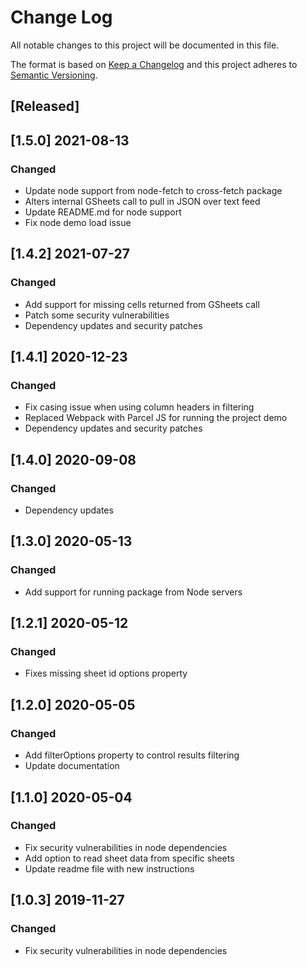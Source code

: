 # Change Log
All notable changes to this project will be documented in this file.

The format is based on [Keep a Changelog](http://keepachangelog.com/)
and this project adheres to [Semantic Versioning](http://semver.org/).

## [Released]

## [1.5.0] 2021-08-13
### Changed
- Update node support from node-fetch to cross-fetch package
- Alters internal GSheets call to pull in JSON over text feed
- Update README.md for node support
- Fix node demo load issue

## [1.4.2] 2021-07-27
### Changed
- Add support for missing cells returned from GSheets call
- Patch some security vulnerabilities
- Dependency updates and security patches

## [1.4.1] 2020-12-23
### Changed
- Fix casing issue when using column headers in filtering
- Replaced Webpack with Parcel JS for running the project demo
- Dependency updates and security patches

## [1.4.0] 2020-09-08
### Changed
- Dependency updates

## [1.3.0] 2020-05-13
### Changed
- Add support for running package from Node servers

## [1.2.1] 2020-05-12
### Changed
- Fixes missing sheet id options property

## [1.2.0] 2020-05-05
### Changed
- Add filterOptions property to control results filtering
- Update documentation

## [1.1.0] 2020-05-04
### Changed
- Fix security vulnerabilities in node dependencies
- Add option to read sheet data from specific sheets
- Update readme file with new instructions

## [1.0.3] 2019-11-27
### Changed
- Fix security vulnerabilities in node dependencies

